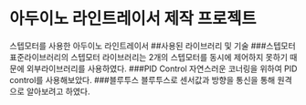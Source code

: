 # 아두이노 라인트레이서 제작 프로젝트
스텝모터를 사용한 아두이노 라인트레이서
##사용된 라이브러리 및 기술
###스텝모터
표준라이브러리의 스텝모터 라이브러리는 2개의 스텝모터를 동시에 제어하지 못하기 때문에 외부라이브러리를 사용하였다. 
###PID Control
자연스러운 코너링을 위하여 PID control를 사용해보았다.
###블루투스
블루투스로 센서값과 방향을 통신을 통해 원격으로 알아보려고 하였다.
